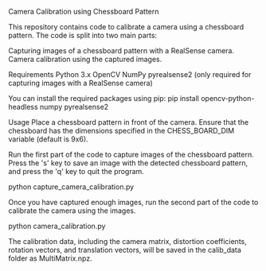 Camera Calibration using Chessboard Pattern

This repository contains code to calibrate a camera using a chessboard pattern. The code is split into two main parts:

Capturing images of a chessboard pattern with a RealSense camera.
Camera calibration using the captured images.


Requirements
Python 3.x
OpenCV
NumPy
pyrealsense2 (only required for capturing images with a RealSense camera)

You can install the required packages using pip:
pip install opencv-python-headless numpy pyrealsense2


Usage
Place a chessboard pattern in front of the camera. Ensure that the chessboard has the dimensions specified in the CHESS_BOARD_DIM variable (default is 9x6).

Run the first part of the code to capture images of the chessboard pattern. Press the 's' key to save an image with the detected chessboard pattern, and press the 'q' key to quit the program.

python capture_camera_calibration.py

Once you have captured enough images, run the second part of the code to calibrate the camera using the images.

python camera_calibration.py

The calibration data, including the camera matrix, distortion coefficients, rotation vectors, and translation vectors, will be saved in the calib_data folder as MultiMatrix.npz.
